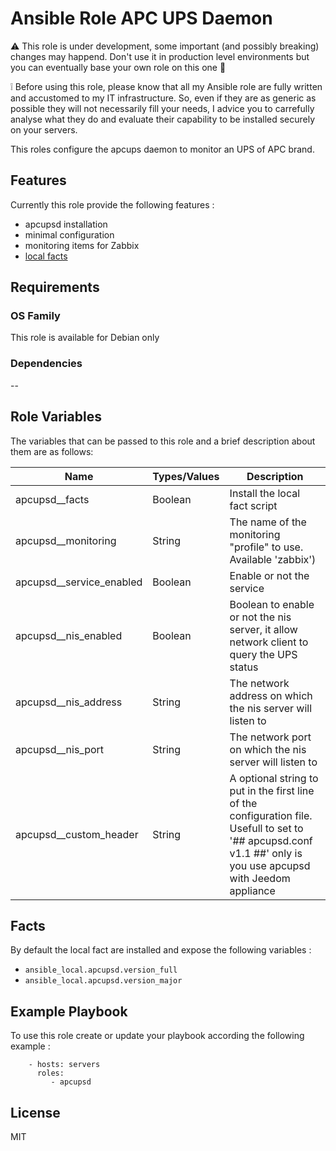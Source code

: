 Ansible Role APC UPS Daemon
=========

:warning: This role is under development, some important (and possibly breaking) changes may happend. Don't use it in production level environments but you can eventually base your own role on this one :hammer:

:grey_exclamation: Before using this role, please know that all my Ansible role are fully written and accustomed to my IT infrastructure. So, even if they are as generic as possible they will not necessarily fill your needs, I advice you to carrefully analyse what they do and evaluate their capability to be installed securely on your servers.

This roles configure the apcups daemon to monitor an UPS of APC brand.

## Features

Currently this role provide the following features :

  * apcupsd installation
  * minimal configuration
  * monitoring items for Zabbix
  * [local facts](#facts)

## Requirements

### OS Family

This role is available for Debian only

### Dependencies

--


## Role Variables

The variables that can be passed to this role and a brief description about them are as follows:

| Name                     | Types/Values | Description                                                                                                                                              |
| -------------------------| -------------|--------------------------------------------------------------------------------------------------------------------------------------------------------- |
| apcupsd__facts           | Boolean | Install the local fact script                                                                                                                                 |
| apcupsd__monitoring      | String  | The name of the monitoring "profile" to use. Available 'zabbix')                                                                                              |
| apcupsd__service_enabled | Boolean | Enable or not the service                                                                                                                                     |
| apcupsd__nis_enabled   | Boolean | Boolean to enable or not the nis server, it allow network client to query the UPS status                                                                       |
| apcupsd__nis_address   | String  | The network address on which the nis server will listen to                                                                                                     |
| apcupsd__nis_port      | String  | The network port on which the nis server will listen to                                                                                                        |
| apcupsd__custom_header | String  | A optional string to put in the first line of the configuration file. Usefull to set to '## apcupsd.conf v1.1 ##' only is you use apcupsd with Jeedom appliance|

## Facts

By default the local fact are installed and expose the following variables :


* ```ansible_local.apcupsd.version_full```
* ```ansible_local.apcupsd.version_major```


## Example Playbook

To use this role create or update your playbook according the following example :


```
    - hosts: servers
      roles:
         - apcupsd
```


## License

MIT